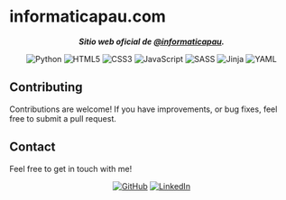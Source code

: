 # informaticapau.com

<div align="center">
  
***Sitio web oficial de [@informaticapau](<https://github.com/informaticapau>).***

![Python](https://img.shields.io/badge/Python-black?logo=python&logoColor=white&labelColor=grey&color=%233776AB)
![HTML5](https://img.shields.io/badge/HTML5-black?logo=html5&logoColor=white&labelColor=grey&color=%23E34F26)
![CSS3](https://img.shields.io/badge/CSS_3-white?logo=css3&logoColor=white&labelColor=grey&color=%231572B6)
![JavaScript](https://img.shields.io/badge/JavaScript-white?logo=javascript&logoColor=white&label=%20&labelColor=grey&color=%23F7DF1E)
![SASS](https://img.shields.io/badge/SASS-black?logo=sass&logoColor=white&labelColor=grey&color=%23CC6699)
![Jinja](https://img.shields.io/badge/Jinja-black?logo=jinja&logoColor=white&labelColor=grey&color=%23B41717)
![YAML](https://img.shields.io/badge/YAML-black?logo=yaml&logoColor=white&labelColor=grey&color=%23CB171E)

</div>

## Contributing

Contributions are welcome! If you have improvements, or bug fixes, feel free to submit a pull request.

## Contact

Feel free to get in touch with me!

<div align="center">

[![GitHub](https://img.shields.io/badge/GitHub-%23181717?style=for-the-badge&logo=github&logoColor=%23181717&color=white)](<https://github.com/danielfeitopin>)
[![LinkedIn](https://img.shields.io/badge/LinkedIn-white?style=for-the-badge&logo=linkedin&logoColor=white&color=%230A66C2)](<https://www.linkedin.com/in/danielfeitopin/>)

</div>
